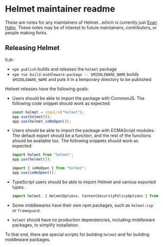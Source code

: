 # Helmet maintainer readme

These are notes for any maintainers of Helmet...which is currently just [Evan Hahn](https://evanhahn.com/). These notes may be of interest to future maintainers, contributors, or people making forks.

## Releasing Helmet

tl;dr:

- `npm publish` builds and releases the `helmet` package
- `npm run build-middleware-package -- $MIDDLEWARE_NAME` builds `$MIDDLEWARE_NAME` and puts it in a temporary directory to be published

Helmet releases have the following goals:

- Users should be able to import the package with CommonJS. The following code snippet should work as expected:

  ```js
  const helmet = require("helmet");
  app.use(helmet());
  app.use(helmet.ieNoOpen());
  ```

- Users should be able to import the package with ECMAScript modules. The default export should be a function, and the rest of the functions should be available too. The following snippets should work as expected:

  ```js
  import helmet from "helmet";
  app.use(helmet());
  ```

  ```js
  import { ieNoOpen } from "helmet";
  app.use(ieNoOpen());
  ```

- TypeScript users should be able to import Helmet and various exported types.

  ```ts
  import helmet, { HelmetOptions, ContentSecurityPolicyOptions } from "helmet";
  ```

- Some middlewares have their own npm packages, such as `helmet-csp` or `frameguard`.

- `helmet` should have no production dependencies, including middleware packages, to simplify installation.

To that end, there are special scripts for building `helmet` and for building middleware packages.
